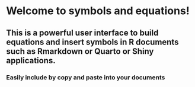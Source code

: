 # Welcome to symbols and equations!

## This is a powerful user interface to build equations and insert symbols in R documents such as Rmarkdown or Quarto or Shiny applications.

### Easily include by copy and paste into your documents
 
